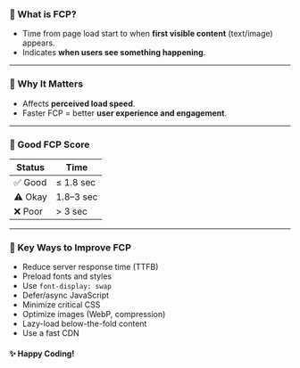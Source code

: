 ### 🔹 What is FCP?

- Time from page load start to when **first visible content** (text/image) appears.
- Indicates **when users see something happening**.

---

### 🔹 Why It Matters

- Affects **perceived load speed**.
- Faster FCP = better **user experience and engagement**.

---

### 🔹 Good FCP Score

| Status         | Time           |
|----------------|----------------|
| ✅ Good        | ≤ 1.8 sec      |
| ⚠️ Okay        | 1.8–3 sec      |
| ❌ Poor        | > 3 sec        |

---

### 🔹 Key Ways to Improve FCP

- Reduce server response time (TTFB)
- Preload fonts and styles
- Use `font-display: swap`
- Defer/async JavaScript
- Minimize critical CSS
- Optimize images (WebP, compression)
- Lazy-load below-the-fold content
- Use a fast CDN

#### ✨ Happy Coding!